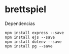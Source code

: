 # brettspiel
Dependencias
```
npm install express --save
npm install ejs --save
npm install dotenv --save
npm install pg --save
```